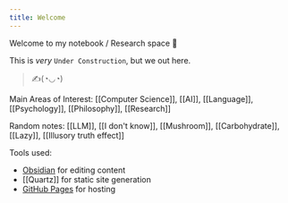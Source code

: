 ```yaml
---
title: Welcome
---
```


Welcome to my notebook / Research space 🌱  

This is *very* `Under Construction`, but we out here.  
> ✍️(◔◡◔)  

Main Areas of Interest: [[Computer Science]], [[AI]], [[Language]], [[Psychology]], [[Philosophy]], [[Research]]  

Random notes: [[LLM]], [[I don't know]], [[Mushroom]], [[Carbohydrate]], [[Lazy]], [[Illusory truth effect]]  

Tools used:  
- [Obsidian](https://obsidian.md/) for editing content
- [[Quartz]] for static site generation
- [GitHub Pages](https://pages.github.com/) for hosting  